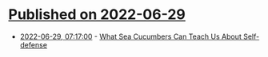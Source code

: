 # [Published on 2022-06-29](index.md)

* [2022-06-29, 07:17:00](https://soylentnews.org/article.pl?sid=22/06/28/1528221&from=rss) - [What Sea Cucumbers Can Teach Us About Self-defense](https://soylentnews.org/article.pl?sid=22/06/28/1528221&from=rss)
